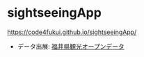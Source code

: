# sightseeingApp

https://code4fukui.github.io/sightseeingApp/
- データ出展: [福井県観光オープンデータ](https://github.com/code4fukui/fukui-kanko-survey/)

